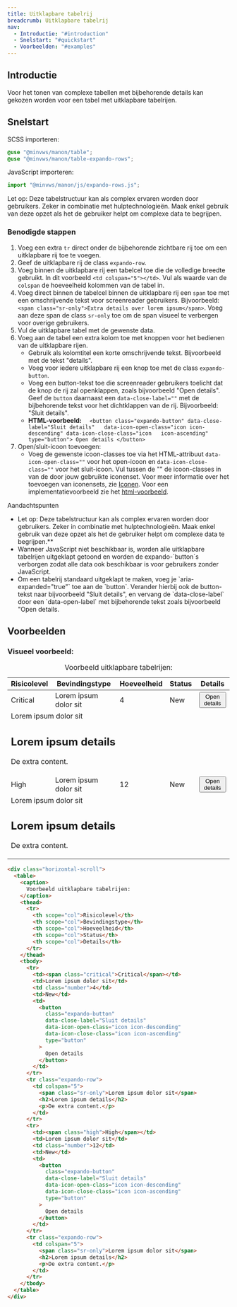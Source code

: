 ```yaml
---
title: Uitklapbare tabelrij
breadcrumb: Uitklapbare tabelrij
nav:
  - Introductie: "#introduction"
  - Snelstart: "#quickstart"
  - Voorbeelden: "#examples"
---
```


<h2 id="introduction">Introductie</h2>

Voor het tonen van complexe tabellen met bijbehorende details kan gekozen worden
voor een tabel met uitklapbare tabelrijen.

<h2 id="quickstart">Snelstart</h2>

SCSS importeren:

```scss
@use "@minvws/manon/table";
@use "@minvws/manon/table-expando-rows";
```

JavaScript importeren:

```javascript
import "@minvws/manon/js/expando-rows.js";
```

<p class="warning">
  Let op: Deze tabelstructuur kan als complex ervaren worden door gebruikers. Zeker in
  combinatie met hulptechnologieën. Maak enkel gebruik van deze opzet als het de gebruiker
  helpt om complexe data te begrijpen.
</p>

### Benodigde stappen

1.  Voeg een extra `tr` direct onder de bijbehorende zichtbare rij toe om een
    uitklapbare rij toe te voegen.
2.  Geef de uitklapbare rij de class `expando-row`.
3.  Voeg binnen de uitklapbare rij een tabelcel toe die de volledige breedte
    gebruikt. In dit voorbeeld `<td colspan="5"></td>`. Vul als waarde van de
    `colspan` de hoeveelheid kolommen van de tabel in.
4.  Voeg direct binnen de tabelcel binnen de uitklapbare rij een `span` toe met
    een omschrijvende tekst voor screenreader gebruikers. Bijvoorbeeld:
    `<span class="sr-only">Extra details over lorem ipsum</span>`. Voeg aan deze
    span de class `sr-only` toe om de span visueel te verbergen voor overige
    gebruikers.
5.  Vul de uitklapbare tabel met de gewenste data.
6.  Voeg aan de tabel een extra kolom toe met knoppen voor het bedienen van de
    uitklapbare rijen.
    - Gebruik als kolomtitel een korte omschrijvende tekst. Bijvoorbeeld met de
      tekst "details".
    - Voeg voor iedere uitklapbare rij een knop toe met de class
      `expando-button`.
    - Voeg een button-tekst toe die screenreader gebruikers toelicht dat de knop
      de rij zal openklappen, zoals bijvoorbeeld "Open details". Geef de
      `button` daarnaast een `data-close-label=""` met de bijbehorende tekst
      voor het dichtklappen van de rij. Bijvoorbeeld: "Sluit details".
    - **HTML-voorbeeld:**
      `  <button class="expando-button" data-close-label="Sluit details"   data-icon-open-class="icon icon-descending" data-icon-close-class="icon   icon-ascending" type="button"> Open details </button>`
7.  Open/sluit-icoon toevoegen:
    - Voeg de gewenste icoon-classes toe via het HTML-attribuut
      `data-icon-open-class=""` voor het open-icoon en
      `data-icon-close-class=""` voor het sluit-icoon. Vul tussen de "" de
      icoon-classes in van de door jouw gebruikte iconenset. Voor meer
      informatie over het toevoegen van iconensets, zie [Iconen](/library/components/icons). Voor
      een implementatievoorbeeld zie het [html-voorbeeld](#examples).

<div class="explanation" role="group" aria-label="Toelichting">
  <span>Aandachtspunten</span>
  <ul>
    <li>
      Let op: Deze tabelstructuur kan als complex ervaren worden door gebruikers. Zeker in combinatie met hulptechnologieën. Maak enkel gebruik van deze opzet als het de gebruiker helpt om complexe data te begrijpen.**
    </li>
    <li>
      Wanneer JavaScript niet beschikbaar is, worden alle uitklapbare tabelrijen uitgeklapt getoond en worden de expando-`button`s verborgen zodat alle data ook beschikbaar is voor gebruikers zonder JavaScript.
    </li>
    <li>
      Om een tabelrij standaard uitgeklapt te maken, voeg je `aria-expanded="true"` toe aan de `button`. Verander hierbij ook de button-tekst naar bijvoorbeeld "Sluit details", en vervang de `data-close-label` door een `data-open-label` met bijbehorende tekst zoals bijvoorbeeld "Open details.
    </li>
  </ul>
</div>

<h2 id="examples">Voorbeelden</h2>

### Visueel voorbeeld:

<div class="horizontal-scroll">
  <table>
    <caption> Voorbeeld uitklapbare tabelrijen: </caption>
    <thead>
      <tr>
        <th scope="col">Risicolevel</th>
        <th scope="col">Bevindingstype</th>
        <th scope="col">Hoeveelheid</th>
        <th scope="col">Status</th>
        <th scope="col">Details</th>
      </tr>
    </thead>
    <tbody>
      <tr>
        <td><span class="critical">Critical</span></td>
        <td>Lorem ipsum dolor sit</td>
        <td class="number">4</td>
        <td>New</td>
        <td>
          <button
            class="expando-button"
            data-close-label="Sluit details"
            data-icon-open-class="icon icon-descending"
            data-icon-close-class="icon icon-ascending"
            type="button"
          >
            Open details
          </button>
        </td>
      </tr>
      <tr class="expando-row">
        <td colspan="5">
          <span class="sr-only">Lorem ipsum dolor sit</span>
          <h2>Lorem ipsum details</h2>
          <p>De extra content.</p>
        </td>
      </tr>
      <tr>
        <td><span class="high">High</span></td>
        <td>Lorem ipsum dolor sit</td>
        <td class="number">12</td>
        <td>New</td>
        <td>
          <button
            class="expando-button"
            data-close-label="Sluit details"
            data-icon-open-class="icon icon-descending"
            data-icon-close-class="icon icon-ascending"
            type="button"
          >
            Open details
          </button>
        </td>
      </tr>
      <tr class="expando-row">
        <td colspan="5">
          <span class="sr-only">Lorem ipsum dolor sit</span>
          <h2>Lorem ipsum details</h2>
          <p>De extra content.</p>
        </td>
      </tr>
    </tbody>
  </table>
</div>

```html
<div class="horizontal-scroll">
  <table>
    <caption>
      Voorbeeld uitklapbare tabelrijen:
    </caption>
    <thead>
      <tr>
        <th scope="col">Risicolevel</th>
        <th scope="col">Bevindingstype</th>
        <th scope="col">Hoeveelheid</th>
        <th scope="col">Status</th>
        <th scope="col">Details</th>
      </tr>
    </thead>
    <tbody>
      <tr>
        <td><span class="critical">Critical</span></td>
        <td>Lorem ipsum dolor sit</td>
        <td class="number">4</td>
        <td>New</td>
        <td>
          <button
            class="expando-button"
            data-close-label="Sluit details"
            data-icon-open-class="icon icon-descending"
            data-icon-close-class="icon icon-ascending"
            type="button"
          >
            Open details
          </button>
        </td>
      </tr>
      <tr class="expando-row">
        <td colspan="5">
          <span class="sr-only">Lorem ipsum dolor sit</span>
          <h2>Lorem ipsum details</h2>
          <p>De extra content.</p>
        </td>
      </tr>
      <tr>
        <td><span class="high">High</span></td>
        <td>Lorem ipsum dolor sit</td>
        <td class="number">12</td>
        <td>New</td>
        <td>
          <button
            class="expando-button"
            data-close-label="Sluit details"
            data-icon-open-class="icon icon-descending"
            data-icon-close-class="icon icon-ascending"
            type="button"
          >
            Open details
          </button>
        </td>
      </tr>
      <tr class="expando-row">
        <td colspan="5">
          <span class="sr-only">Lorem ipsum dolor sit</span>
          <h2>Lorem ipsum details</h2>
          <p>De extra content.</p>
        </td>
      </tr>
    </tbody>
  </table>
</div>
```
